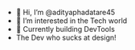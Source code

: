 - 👋 Hi, I’m @adityaphadatare45
- 👀 I’m interested in the Tech world
- 🌱 Currently building DevTools
- The Dev who sucks at design!
  

<!---
adityaphadatare45/adityaphadatare45 is a ✨ special ✨ repository because its `README.md` (this file) appears on your GitHub profile.
You can click the Preview link to take a look at your changes.
--->
